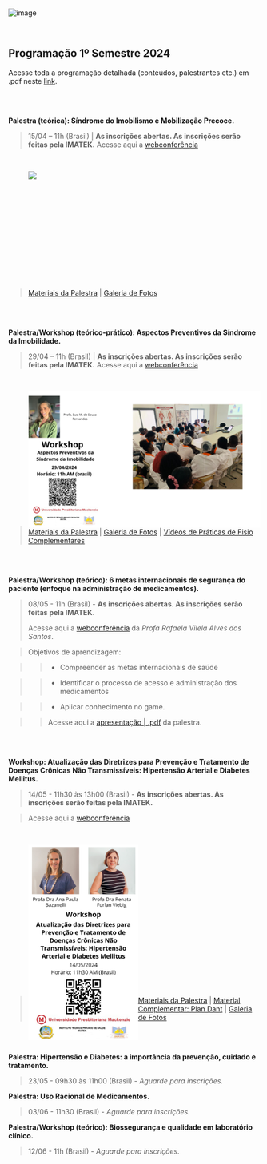 <br>

![image](https://github.com/IMATEK-Seminarios/SEMINARIOS_2024/assets/58958893/a7477527-c276-4bca-92a3-5671168091ec)

<br>

## Programação 1º Semestre 2024

Acesse toda a programação detalhada (conteúdos, palestrantes etc.) em .pdf neste [link](https://github.com/IMATEK-Seminarios/SEMINARIOS_2024/blob/main/Atividades_IMATEK_1.pdf). 

<br>
<br>

**Palestra (teórica): Síndrome do Imobilismo e Mobilização Precoce.**
> 15/04 – 11h (Brasil) | **As inscrições abertas. As inscrições serão feitas pela IMATEK.** 
> Acesse aqui a [webconferência](https://teams.microsoft.com/l/meetup-join/19%3ameeting_MmEwYjk5M2UtNTZmOS00Y2UyLTllMTQtNTJhN2E4MTdmNGQ4%40thread.v2/0?context=%7b%22Tid%22%3a%2251da9440-4e5e-47b3-8e5c-4817f6f43c04%22%2c%22Oid%22%3a%226900090c-c9ab-455a-a0e2-0ecd47e3d1e4%22%7d)

<br>

> <img src="https://github.com/IMATEK-Seminarios/SEMINARIOS_2024/blob/main/Palestra_20240415_fotos_profBruno/Chamada.png?raw=true" width=560, align="left">

<br>
<br>
<br>
<br>
<br>
<br>
<br>
<br>
<br>
<br>
<br>
<br>
<br>

> [Materiais da Palestra](https://github.com/IMATEK-Seminarios/SEMINARIOS_2024/blob/main/Palestra_20240415_fotos_profBruno) |
> [Galeria de Fotos](https://github.com/IMATEK-Seminarios/SEMINARIOS_2024/blob/main/Palestra_20240415_materiais_profBruno)

<br>
<br>

**Palestra/Workshop (teórico-prático): Aspectos Preventivos da Síndrome da Imobilidade.**
> 29/04 – 11h (Brasil) | **As inscrições abertas. As inscrições serão feitas pela IMATEK.**
> Acesse aqui a [webconferência](https://teams.microsoft.com/l/meetup-join/19%3ameeting_NDk5N2M2NzYtYzEyMS00ZThiLWI4NjMtNDQxYzg4YWJkNzk5%40thread.v2/0?context=%7b%22Tid%22%3a%2251da9440-4e5e-47b3-8e5c-4817f6f43c04%22%2c%22Oid%22%3a%226900090c-c9ab-455a-a0e2-0ecd47e3d1e4%22%7d)

<br>

> <img src="https://github.com/IMATEK-Seminarios/SEMINARIOS_2024/blob/main/Palestra_20240429_profaSusi_fotos/chamada.png?raw=true" width=560, align="left">

<br>
<br>
<br>
<br>
<br>
<br>
<br>
<br>
<br>
<br>
<br>
<br>
<br>
<br>
<br>

> [Materiais da Palestra](https://github.com/IMATEK-Seminarios/SEMINARIOS_2024/blob/main/Palestra_20240429_profaSusi) |
> [Galeria de Fotos](https://github.com/IMATEK-Seminarios/SEMINARIOS_2024/blob/main/Palestra_20240429_profaSusi_fotos) |
> [Vídeos de Práticas de Fisio Complementares](https://drive.google.com/drive/folders/1-CsaZ2N0z3Sr6vqC_r56SqPViuW4jLsq?usp=sharing)

<br>
<br> 

**Palestra/Workshop (teórico): 6 metas internacionais de segurança do paciente (enfoque na administração de medicamentos).**
> 08/05 - 11h (Brasil) -  **As inscrições abertas. As inscrições serão feitas pela IMATEK.**
>
> Acesse aqui a [webconferência](https://einstein.zoom.us/j/86020041166) da *Profa Rafaela Vilela Alves dos Santos*.

> Objetivos de aprendizagem:

>> - Compreender as metas internacionais de saúde

>> - Identificar o processo de acesso e administração dos medicamentos

>> - Aplicar conhecimento no game.

>> Acesse aqui a [apresentação | .pdf](https://github.com/IMATEK-Seminarios/SEMINARIOS_2024/blob/main/Palestra_20240508_profa_Rafaela/Aula%2008.05.24_IMATEK_Metas%20Internacionais%20e%20processo%20de%20administra%C3%A7%C3%A3o%20de%20medicamentos.pdf) da palestra.

<br>
<br>

**Workshop: Atualização das Diretrizes para Prevenção e Tratamento de Doenças Crônicas Não Transmissíveis: Hipertensão Arterial e Diabetes Mellitus.**
> 14/05 - 11h30 às 13h00 (Brasil) -  **As inscrições abertas. As inscrições serão feitas pela IMATEK.**

> Acesse aqui a [webconferência](http://microsoft.com/l/meetup-join/19:meeting_YzUxN2E5ZmItMGI3ZS00NzZkLTk3YWItYWZhYjAxMWNiMzNm@thread.v2/0?context=%7b%22Tid%22%3a%2251da9440-4e5e-47b3-8e5c-4817f6f43c04%22%2c%22Oid%22%3a%2228f4b02a-282a-47ff-bfc4-cfbf8f9e4978%22%7d&anon=true&deeplinkId=50bd9ff6-f48f-423f-8a70-b5bf7637bf8c&launchAgent=join_launcher&type=meetup-join&directDl=true&msLaunch=true&enableMobilePage=true&fqdn=teams.microsoft.com)
<br>

> <img src="https://github.com/IMATEK-Seminarios/SEMINARIOS_2024/blob/main/Palestra_20240514_profas_AnaPaula_e_Renata/QR%20code%20Workshop.png?raw=true" width=220, align="left">

<br>
<br>
<br>
<br>
<br>
<br>
<br>
<br>
<br>
<br>
<br>
<br>
<br>
<br>
<br>
<br>
<br>

> [Materiais da Palestra](https://github.com/IMATEK-Seminarios/SEMINARIOS_2024/blob/main/Palestra_20240514_profas_AnaPaula_e_Renata) |
> [Material Complementar: Plan Dant](https://www.gov.br/saude/pt-br/centrais-de-conteudo/publicacoes/svsa/doencas-cronicas-nao-transmissiveis-dcnt/09-plano-de-dant-2022_2030.pdf) | 
> [Galeria de Fotos](https://github.com/IMATEK-Seminarios/SEMINARIOS_2024/blob/main/Palestra_20240514_profas_AnaPaula_e_Renata_fotos)

<br>
<br>


**Palestra: Hipertensão e Diabetes: a importância da prevenção, cuidado e tratamento.**
> 23/05 - 09h30 às 11h00 (Brasil) - *Aguarde para inscrições.*

**Palestra: Uso Racional de Medicamentos.**
> 03/06 - 11h30 (Brasil) - *Aguarde para inscrições.*

**Palestra/Workshop (teórico): Biossegurança e qualidade em laboratório clínico.**
> 12/06 - 11h (Brasil) - *Aguarde para inscrições.*


